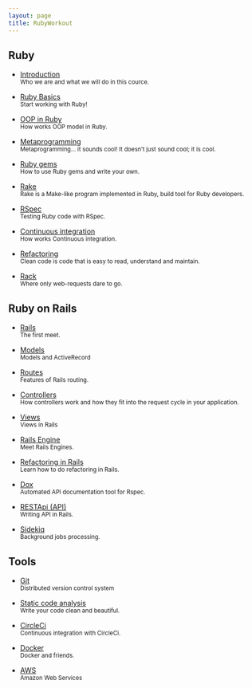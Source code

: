 ```yaml
---
layout: page
title: RubyWorkout
---
```


## Ruby

- [Introduction](/slides/introduction)
  <br>
  <small>Who we are and what we will do in this cource.</small>

- [Ruby Basics](/slides/ruby-basics)
  <br>
  <small>Start working with Ruby!</small>

- [OOP in Ruby](/slides/oop)
  <br>
  <small>How works OOP model in Ruby.</small>

- [Metaprogramming](/slides/metaprogramming)
  <br>
  <small>Metaprogramming... it sounds cool! It doesn’t just sound cool; it is cool.</small>

- [Ruby gems](/slides/ruby-gems)
  <br>
  <small>How to use Ruby gems and write your own.</small>

- [Rake](/slides/rake)
  <br>
  <small>Rake is a Make-like program implemented in Ruby, build tool for Ruby developers.</small>

- [RSpec](/slides/rspec)
  <br>
  <small>Testing Ruby code with RSpec.</small>

- [Continuous integration](/slides/continuous_integration)
  <br>
  <small>How works Continuous integration.</small>

- [Refactoring](/slides/refactoring-ruby)
  <br>
  <small>Clean code is code that is easy to read, understand and maintain. </small>

- [Rack](/slides/rack)
  <br>
  <small>Where only web-requests dare to go.</small>


## Ruby on Rails

- [Rails](/slides/rails)
  <br>
  <small>The first meet.</small>

- [Models](/slides/models)
  <br>
  <small>Models and ActiveRecord</small>

- [Routes](/slides/routes)
  <br>
  <small>Features of Rails routing.</small>

- [Controllers](/slides/controllers)
  <br>
  <small>How controllers work and how they fit into the request cycle in your application.</small>

- [Views](/slides/views)
  <br>
  <small>Views in Rails</small>

- [Rails Engine](/slides/rails-engine)
  <br>
  <small>Meet Rails Engines.</small>

- [Refactoring in Rails](/slides/refactoring-rails)
  <br>
  <small>Learn how to do refactoring in Rails.</small>

- [Dox](/slides/dox)
  <br>
  <small>Automated API documentation tool for Rspec.</small>

- [RESTApi (API)](/slides/api)
  <br>
  <small>Writing API in Rails.</small>

- [Sidekiq](/slides/sidekiq)
  <br>
  <small>Background jobs processing.</small>

<!--
- [HTML & CSS](/slides/html-css)
  <br>
  <small>Coding layouts</small>


- [CSS architecture](/slides/css-architecture)
  <br>
  <small>Modules, Semantics and Grids</small>
-->

<!-- - [BDD in Rails](/slides/bdd)
  <br>
  <small>Learn how to do behavior-driven development in Rails.</small> -->


<!-- - [Devise](/slides/devise)
  <br>
  <small>Flexible authentication solution for Rails with Warden.</small>


- [CanCanCan](/slides/cancancan)
  <br>
  <small>The authorization Gem for Ruby on Rails.</small> -->

<!--
## Trailblazer

- [Introduction](/slides/trailblazer/introduction)
  <br>
  <small>A business logic framework</small>

- [Operation](/slides/trailblazer/operation)
  <br>
  <small>Railway-oriented service object</small>

- [Contract & Reform](/slides/trailblazer/contract)
  <br>
  <small>A validation for Operation</small>

- [Policy](/slides/trailblazer/policy)
  <br>
  <small>An authorization for Operation</small>

- [Endpoint](/slides/trailblazer/endpoint)
  <br>
  <small>Generic HTTP handlers for operation results</small>

- [Rails API integration](/slides/trailblazer/rails)
  <br>
  <small>Integrating Trailblazer with Rails API</small>
-->

<!--
# Frontend

- [AngularJS](/slides/angular-js)
  <br>
  <small>AngularJS is a structural JavaScript framework for dynamic web apps.</small>
-->

## Tools

- [Git](/slides/git)
  <br>
  <small>Distributed version control system</small>

- [Static code analysis](/slides/static-code-analysis)
  <br>
  <small>Write your code clean and beautiful.</small>

- [CircleCi](/slides/circleci)
  <br>
  <small>Continuous integration with CircleCi.</small>

- [Docker](/slides/docker)
  <br>
  <small>Docker and friends.</small>

- [AWS](/slides/aws)
  <br>
  <small>Amazon Web Services</small>

<!-- - [Chef](/slides/chef)
  <br>
  <small>Prepare and configure server environment.</small>

- [Capistrano](/slides/capistrano)
  <br>
  <small>Application deploy.</small> -->

<!--
# Additional

- [Functional Programming](/slides/functional-programming)
  <br>
  <small>Functional programming is a style of programming which models computations as the evaluation of expressions.</small>
-->

<br>
<br>
<br>
